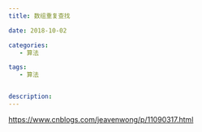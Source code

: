 ```yaml
---
title: 数组重复查找

date: 2018-10-02

categories: 
   - 算法

tags: 
   - 算法 


description: ​
---
```



https://www.cnblogs.com/jeavenwong/p/11090317.html